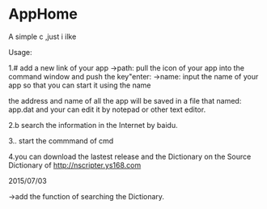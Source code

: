 # AppHome
A simple c ,just i ilke

Usage:

1.# add a new link of your app
  ->path: pull the icon of your app into the command window and push the key"enter:
  ->name: input the name of your app so that you can start it using the name
  
  the address and name of all the app will be saved in a file that named: app.dat
  and your can edit it by notepad or other text editor.

2.b search the information in the Internet by baidu.

3.. start the commmand of cmd

4.you can download the lastest release and the Dictionary on the Source Dictionary of http://nscripter.ys168.com

2015/07/03

->add the function of searching the Dictionary.
